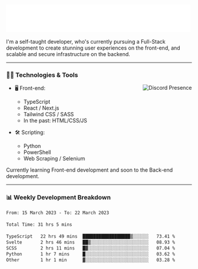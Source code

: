 <img src="assets/wave.svg" alt=":wave:" />

I'm a self-taught developer, who's currently pursuing a Full-Stack development to create stunning user experiences on the front-end, and scalable and secure infrastructure on the backend.

---

### 🧑‍💻 Technologies & Tools

<a href="https://discord.com/users/414304208649453568" target="_blank" rel="nofollow">
   <img src="https://lanyard-profile-readme.vercel.app/api/414304208649453568?idleMessage=Probably%20doing%20something%20else..." alt="Discord Presence" align="right">
</a>

- 🖥️ Front-end:

  - TypeScript
  - React / Next.js
  - Tailwind CSS / SASS
  - In the past: HTML/CSS/JS

- 🛠 Scripting:

  - Python
  - PowerShell
  - Web Scraping / Selenium

Currently learning Front-end development and soon to the Back-end development.

---

### 📊 Weekly Development Breakdown

<!-- ![ccrsxx's GitHub Stats](https://github-readme-stats.vercel.app/api?username=ccrsxx&count_private=true&theme=tokyonight) -->
<!-- ![ccrsxx's Top Langs](https://github-readme-stats.vercel.app/api/top-langs/?username=ccrsxx&hide=lua,java,html&theme=tokyonight) -->

<!--START_SECTION:waka-->

```text
From: 15 March 2023 - To: 22 March 2023

Total Time: 31 hrs 5 mins

TypeScript   22 hrs 49 mins  ██████████████████▒░░░░░░   73.41 %
Svelte       2 hrs 46 mins   ██▒░░░░░░░░░░░░░░░░░░░░░░   08.93 %
SCSS         2 hrs 11 mins   █▓░░░░░░░░░░░░░░░░░░░░░░░   07.04 %
Python       1 hr 7 mins     █░░░░░░░░░░░░░░░░░░░░░░░░   03.62 %
Other        1 hr 1 min      ▓░░░░░░░░░░░░░░░░░░░░░░░░   03.28 %
```

<!--END_SECTION:waka-->
